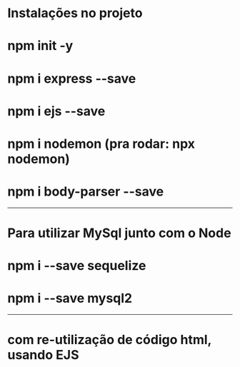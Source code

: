 # Instalações no projeto
# npm init -y
# npm i express --save
# npm i ejs --save
# npm i nodemon (pra rodar: npx nodemon)
# npm i body-parser --save
---
# Para utilizar MySql junto com o Node
# npm i --save sequelize
# npm i --save mysql2
---
# com re-utilização de código html, usando EJS